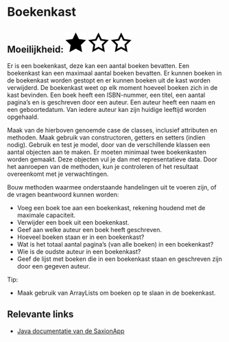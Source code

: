 # Boekenkast
## Moeilijkheid: ![Filled](../resources/star-filled.svg) ![Outlined](../resources/star-outlined.svg) ![Outlined](../resources/star-outlined.svg) 

Er is een boekenkast, deze kan een aantal boeken bevatten. Een boekenkast kan een maximaal aantal boeken bevatten. 
Er kunnen boeken in de boekenkast worden gestopt en er kunnen boeken uit de kast worden verwijderd. 
De boekenkast weet op elk moment hoeveel boeken zich in de kast bevinden. Een boek heeft een ISBN-nummer, een titel, een aantal pagina’s en is geschreven door een auteur. 
Een auteur heeft een naam en een geboortedatum. Van iedere auteur kan zijn huidige leeftijd worden opgehaald. 

Maak van de hierboven genoemde case de classes, inclusief attributen en methoden. 
Maak gebruik van constructoren, getters en setters (indien nodig).
Gebruik en test je model, door van de verschillende klassen een aantal objecten aan te maken. 
Er moeten minimaal twee boekenkasten worden gemaakt. 
Deze objecten vul je dan met representatieve data.
Door het aanroepen van de methoden, kun je controleren of het resultaat overeenkomt met je verwachtingen. 

Bouw methoden waarmee onderstaande handelingen uit te voeren zijn, of de vragen beantwoord kunnen worden:
- Voeg een boek toe aan een boekenkast, rekening houdend met de maximale capaciteit.
- Verwijder een boek uit een boekenkast.
- Geef aan welke auteur een boek heeft geschreven.
- Hoeveel boeken staan er in een boekenkast?
- Wat is het totaal aantal pagina’s (van alle boeken) in een boekenkast?
- Wie is de oudste auteur in een boekenkast?
- Geef de lijst met boeken die in een boekenkast staan en geschreven zijn door een gegeven auteur.

Tip: 
- Maak gebruik van ArrayLists om boeken op te slaan in de boekenkast.

## Relevante links
* [Java documentatie van de SaxionApp](https://saxionapp.hboictlab.nl/nl/saxion/app/SaxionApp.html)

